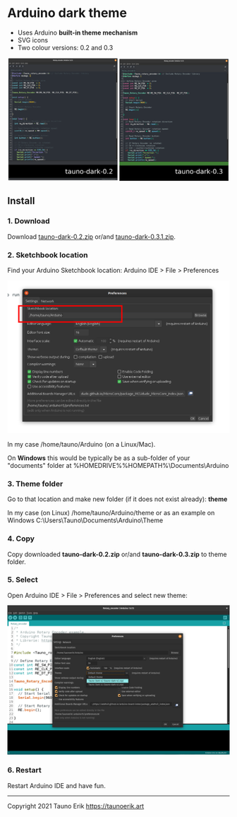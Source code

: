 # Arduino dark theme

* Uses Arduino **built-in theme mechanism**
* SVG icons
* Two colour versions: 0.2 and 0.3

![tauno-dark-0.2 vs tauno-dark-0.3](screenshots/02vs03.png)

## Install

### 1. Download

Download [tauno-dark-0.2.zip](https://github.com/taunoe/arduino-dark-theme/releases/download/v0.3.1/tauno-dark-0.2.zip) or/and [tauno-dark-0.3.1.zip](https://github.com/taunoe/arduino-dark-theme/releases/download/v0.3.1/theme-dark_0.3.1.zip).

### 2. Sketchbook location

Find your Arduino Sketchbook location: Arduino IDE > File > Preferences

![Arduino Sketchbook location](screenshots/arduino_preference_red.png)

In my case /home/tauno/Arduino (on a Linux/Mac).

On **Windows** this would be typically be as a sub-folder of  your "documents" folder at %HOMEDRIVE%%HOMEPATH%\Documents\Arduino

### 3. Theme folder

Go to that location and make new folder (if it does not exist already): **theme**

In my case (on Linux) /home/tauno/Arduino/theme or as an example on Windows C:\Users\Tauno\Documents\Arduino\Theme

### 4. Copy

Copy downloaded **tauno-dark-0.2.zip** or/and **tauno-dark-0.3.zip** to theme folder.

### 5. Select

Open Arduino IDE > File > Preferences and select new theme:

![Arduino Sketchbook location](screenshots/theme-selection.png)

### 6. Restart

Restart Arduino IDE and have fun.
___

Copyright 2021 Tauno Erik https://taunoerik.art
